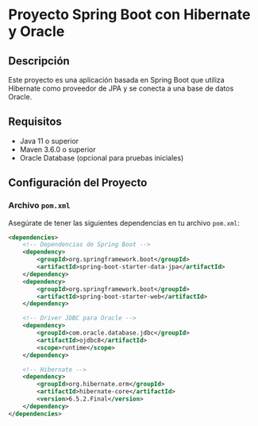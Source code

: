 # Proyecto Spring Boot con Hibernate y Oracle

## Descripción
Este proyecto es una aplicación basada en Spring Boot que utiliza Hibernate como proveedor de JPA y se conecta a una base de datos Oracle. 

## Requisitos
- Java 11 o superior
- Maven 3.6.0 o superior
- Oracle Database (opcional para pruebas iniciales)

## Configuración del Proyecto

### Archivo `pom.xml`
Asegúrate de tener las siguientes dependencias en tu archivo `pom.xml`:

```xml
<dependencies>
    <!-- Dependencias de Spring Boot -->
    <dependency>
        <groupId>org.springframework.boot</groupId>
        <artifactId>spring-boot-starter-data-jpa</artifactId>
    </dependency>
    <dependency>
        <groupId>org.springframework.boot</groupId>
        <artifactId>spring-boot-starter-web</artifactId>
    </dependency>

    <!-- Driver JDBC para Oracle -->
    <dependency>
        <groupId>com.oracle.database.jdbc</groupId>
        <artifactId>ojdbc8</artifactId>
        <scope>runtime</scope>
    </dependency>

    <!-- Hibernate -->
    <dependency>
        <groupId>org.hibernate.orm</groupId>
        <artifactId>hibernate-core</artifactId>
        <version>6.5.2.Final</version>
    </dependency>
</dependencies>
```
